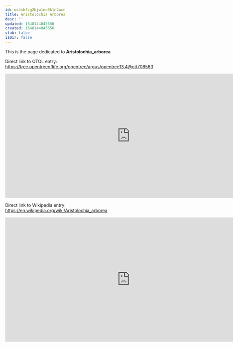 ```yaml
---
id: us4sbfzg2bjw1nd0k1n2wcn
title: Aristolochia Arborea
desc: ''
updated: 1648144045656
created: 1648144045656
stub: false
isDir: false
---
```

This is the page dedicated to **Aristolochia_arborea**


Direct link to OTOL entry: https://tree.opentreeoflife.org/opentree/argus/opentree13.4@ott708563



<html>
    <body>
    <iframe src="https://tree.opentreeoflife.org/opentree/argus/opentree13.4@ott708563"
    width="800" height="400" frameborder="0" allowfullscreen> </iframe>
    </body>
</html>
    


Direct link to Wikipedia entry: https://en.wikipedia.org/wiki/Aristolochia_arborea



<html>
    <body>
    <iframe src="https://en.wikipedia.org/wiki/Aristolochia_arborea"
    width="800" height="400" frameborder="0" allowfullscreen> </iframe>
    </body>
</html>
    

